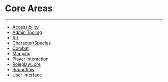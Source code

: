 

Core Areas
================
----------------------
- [Accessibility](en/space-station-14/design/areas/core/accessibility.md)
- [Admin Tooling](en/space-station-14/design/areas/core/admin-tools.md)
- [Art](en/space-station-14/design/areas/core/art.md)
- [Character/Species](en/space-station-14/design/areas/core/characters-species.md)
- [Combat](en/space-station-14/design/areas/core/combat.md)
- [Mapping](en/space-station-14/design/areas/core/mapping.md)
- [Player Interaction](en/space-station-14/design/areas/core/player-interaction.md)
- [Roleplay/Lore](en/space-station-14/design/areas/core/roleplay-lore.md)
- [Roundflow](en/space-station-14/design/areas/core/roundflow.md)
- [User Interface](en/space-station-14/design/areas/core/user-interface.md)